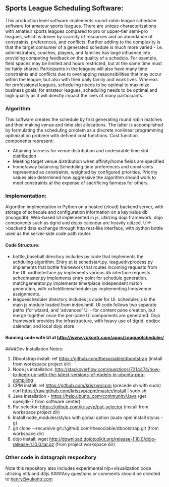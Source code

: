 Sports League Scheduling Software:
-------------------------
This production level software implements round-robin league scheduler software for amateur sports leagues.  There are unique characterizations with amateur sports leagues compared to pro or upper-tier semi-pro leagues, which is driven by scarcity of resources and an abundance of constraints, preferences, and conflicts.  Further adding to the complexity is that the target consumer of a generated schedule is much more varied - i.e. administrators, coaches, players, and families has large influence into providing competing feedback on the quality of a schedule.  For example, field spaces may be limited and hours restricted, but at the same time must be fairly shared.  Participants in the leagues will also have many time constraints and conflicts due to overlapping responsibilities that may occur within the league, but also with their daily family and work lives.  Whereas for professional leagues, scheduling needs to be optimal to maximize business goals, for amateur leagues, scheduling needs to be optimal and high quality as it will directly impact the lives of many participants.

### Algorithm

This software creates the schedule by first generating round robin matches and then making venue and time slot allocations.  The latter is accomplished by formulating the scheduling problem as a discrete nonlinear programming optimization problem with defined cost functions.  Cost function components represent:
* Attaining fairness for venue distribution and undesirable time slot distribution
* Meeting target venue distribution when affinity/home fields are specified
* home/away balancing
Scheduling time preferences and constraints represented as constraints, weighted by configured priorities.  Priority values also determined how aggressive the algorithm should work to meet constraints at the expense of sacrificing fairness for others.

### Implementation:
Algorithm implmentation in Python on a hosted (cloud) backend server, with storage of schedule and configuration information on a key:value db (mongodb).  Web-based UI implemented in js, utilizing dojo framework.  dojo components such as dgrid and dojox calendar are heavily utiized.  UI<->backend data exchange through http rest-like interface, with python bottle used as the server-side code path router.

#### Code Structure:
* bottle_baseball directory includes py code that implements the schduling algorithm.  Entry pt is schedstart.py.  leaguedivprocess.py implements that bottle framework that routes incoming requests from the UI.  xxdbinterface.py implements various db interface requests.  schedmaster.py implements entry point for schedule generation.  matchgenerator.py implements time/place independent match generation, with xxfieldtimescheduler.py implementing time/venue assignments.
* leaguescheduler directory includes js code for UI.  scheduler.js is the main js module loaded from index.hmtl.  UI code follows two separate paths (for wizard, and 'advanced' UI - for content pane creation, but merge together once the per-pane UI components are generated.  Dojo framework provides the infrastructure, with heavy use of dgrid, dodjox calendar, and local dojo store

#### Running code with UI at http://www.yukontr.com/apps/LeagueScheduler/

####Dev Installation Notes:
1. Dbootstrap install: ref https://github.com/thesociable/dbootstrap (install from workspace project dir)
2. Node.js installation: http://stackoverflow.com/questions/7214474/how-to-keep-up-with-the-latest-versions-of-nodejs-in-ubuntu-ppa-compiling
3. CPM install: ref https://github.com/kriszyp/cpm  (precede sh with sudo) curl https://raw.github.com/kriszyp/cpm/master/install | sudo sh
4. Java installation - https://help.ubuntu.com/community/Java  (get openjdk-7 from software center)
5. Put selector: https://github.com/kriszyp/put-selector (install from workspace project dir)
6. Install node_modules/stylus with global option (sudo npm install stylus -g)
7. git clone --recursive git://github.com/thesociable/dbootstrap.git (from workspace dir)
8. dojo install: wget http://download.dojotoolkit.org/release-1.10.0/dojo-release-1.10.0.tar.gz (from project workspace dir)

### Other code in datagraph respository
Note this repository also includes experimental nlp+visualization code utilizing nltk and d3js
####Any questions or comments should be directed to henry@yukontr.com

